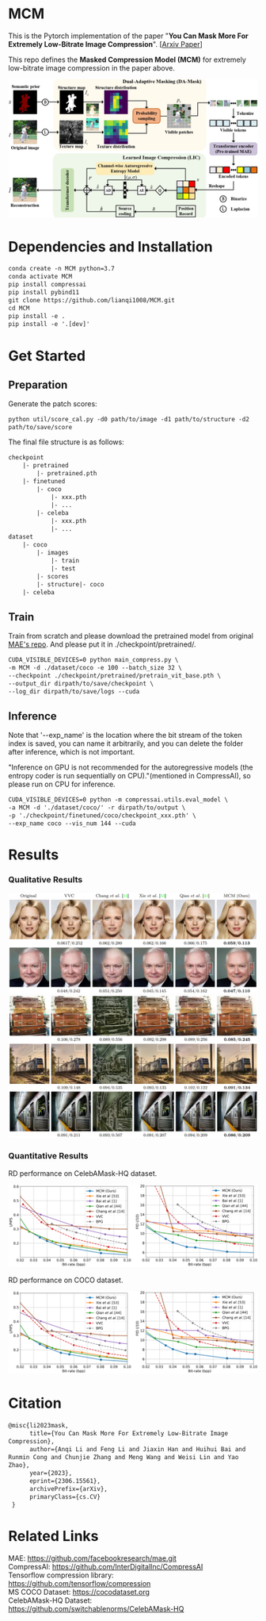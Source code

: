 # MCM

This is the Pytorch implementation of the paper "**You Can Mask More For Extremely Low-Bitrate Image Compression**". 
[[Arxiv Paper](https://arxiv.org/abs/2306.15561)]

This repo defines the **Masked Compression Model
(MCM)** for extremely low-bitrate image compression in the paper above.

![Framework](./assets/framework.jpg)

# Dependencies and Installation
```
conda create -n MCM python=3.7
conda activate MCM
pip install compressai
pip install pybind11
git clone https://github.com/lianqi1008/MCM.git
cd MCM
pip install -e .
pip install -e '.[dev]'
```
# Get Started
## Preparation
Generate the patch scores:
```
python util/score_cal.py -d0 path/to/image -d1 path/to/structure -d2 path/to/save/score
```
The final file structure is as follows:
```
checkpoint
    |- pretrained
        |- pretrained.pth
    |- finetuned
        |- coco
            |- xxx.pth
            |- ...
        |- celeba
            |- xxx.pth
            |- ...
dataset
    |- coco
        |- images
            |- train
            |- test
        |- scores
        |- structure|- coco
    |- celeba
```
## Train
<!-- Train from scratch and please download the pretrained model from original [MAE's repo](https://github.com/facebookresearch/mae) or download the model we copied(
[[Baidu cloud](https://arxiv.org/abs/2306.15561)]). And please put it in ./checkpoint/pretrained/. -->
Train from scratch and please download the pretrained model from original [MAE's repo](https://github.com/facebookresearch/mae). And please put it in ./checkpoint/pretrained/.
```
CUDA_VISIBLE_DEVICES=0 python main_compress.py \
-m MCM -d ./dataset/coco -e 100 --batch_size 32 \
--checkpoint ./checkpoint/pretrained/pretrain_vit_base.pth \
--output_dir dirpath/to/save/checkpoint \
--log_dir dirpath/to/save/logs --cuda
```
## Inference
<!-- If you want to load our finetuned models, please download from [[Baidu cloud](https://pan.baidu.com/s/1g0WL5OxNP8rh4fvnYSOiKg?pwd=pbd9)] and put in ./checkpoint/finetuned/. -->

Note that '--exp_name' is the location where the bit stream of the token index is saved, you can name it arbitrarily, and you can delete the folder after inference, which is not important.

"Inference on GPU is not recommended for the autoregressive models (the entropy coder is run sequentially on CPU)."(mentioned in CompressAI), so please run on CPU for inference.
```
CUDA_VISIBLE_DEVICES=0 python -m compressai.utils.eval_model \
-a MCM -d './dataset/coco/' -r dirpath/to/output \
-p './checkpoint/finetuned/coco/checkpoint_xxx.pth' \
--exp_name coco --vis_num 144 --cuda
```
<!-- ## Dataset
We evaluate the perforamce of the method on [MS COCO 2014](https://cocodataset.org) and [CelebAMask-HQ](https://github.com/switchablenorms/CelebAMask-HQ). Both the images and annotations are needed. For more details, please check out the experimental setup of our paper. -->


# Results
### Qualitative Results

![qualitative](./assets/qualitative_celebA.png)
![qualitative](./assets/qualitative_coco.png)


### Quantitative Results
RD performance on CelebAMask-HQ dataset.

![qualitative](./assets/quantitative_celebA.png)

RD performance on COCO dataset.

![qualitative](./assets/quantitative_celebA.png)


# Citation
```
@misc{li2023mask,
      title={You Can Mask More For Extremely Low-Bitrate Image Compression},
      author={Anqi Li and Feng Li and Jiaxin Han and Huihui Bai and Runmin Cong and Chunjie Zhang and Meng Wang and Weisi Lin and Yao Zhao},
      year={2023},
      eprint={2306.15561},
      archivePrefix={arXiv},
      primaryClass={cs.CV}
 }  
```
# Related Links
MAE: https://github.com/facebookresearch/mae.git  
CompressAI: https://github.com/InterDigitalInc/CompressAI  
Tensorflow compression library: https://github.com/tensorflow/compression  
MS COCO Dataset: https://cocodataset.org  
CelebAMask-HQ Dataset: https://github.com/switchablenorms/CelebAMask-HQ  